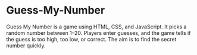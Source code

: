 # Guess-My-Number
Guess My Number is a game using HTML, CSS, and JavaScript. It picks a random number between 1–20. Players enter guesses, and the game tells if the guess is too high, too low, or correct. The aim is to find the secret number quickly.
